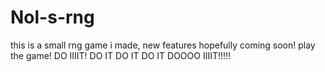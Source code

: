 # Nol-s-rng
this is a small rng game i made, new features hopefully coming soon!
play the game! DO IIIIT! DO IT DO IT DO IT DOOOO IIIIT!!!!! 
